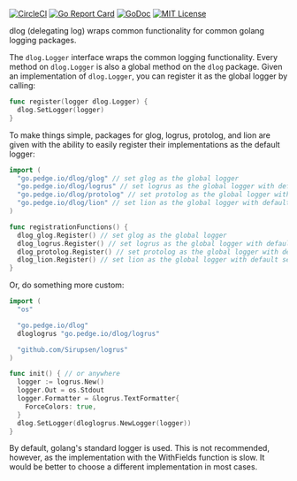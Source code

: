 [![CircleCI](https://circleci.com/gh/peter-edge/dlog-go/tree/master.png)](https://circleci.com/gh/peter-edge/dlog-go/tree/master)
[![Go Report Card](http://goreportcard.com/badge/peter-edge/dlog-go)](http://goreportcard.com/report/peter-edge/dlog-go)
[![GoDoc](http://img.shields.io/badge/GoDoc-Reference-blue.svg)](https://godoc.org/go.pedge.io/dlog)
[![MIT License](http://img.shields.io/badge/License-MIT-blue.svg)](https://github.com/peter-edge/dlog-go/blob/master/LICENSE)

dlog (delegating log) wraps common functionality for common golang logging packages.

The `dlog.Logger` interface wraps the common logging functionality. Every method on `dlog.Logger`
is also a global method on the `dlog` package. Given an implementation of `dlog.Logger`, you can
register it as the global logger by calling:

```go
func register(logger dlog.Logger) {
  dlog.SetLogger(logger)
}
```

To make things simple, packages for glog, logrus, protolog, and lion are given with the ability to easily register
their implementations as the default logger:

```go
import (
  "go.pedge.io/dlog/glog" // set glog as the global logger
  "go.pedge.io/dlog/logrus" // set logrus as the global logger with default settings
  "go.pedge.io/dlog/protolog" // set protolog as the global logger with default settings
  "go.pedge.io/dlog/lion" // set lion as the global logger with default settings
)

func registrationFunctions() {
  dlog_glog.Register() // set glog as the global logger
  dlog_logrus.Register() // set logrus as the global logger with default settings
  dlog_protolog.Register() // set protolog as the global logger with default settings
  dlog_lion.Register() // set lion as the global logger with default settings
}
```

Or, do something more custom:

```go
import (
  "os"

  "go.pedge.io/dlog"
  dloglogrus "go.pedge.io/dlog/logrus"

  "github.com/Sirupsen/logrus"
)

func init() { // or anywhere
  logger := logrus.New()
  logger.Out = os.Stdout
  logger.Formatter = &logrus.TextFormatter{
    ForceColors: true,
  }
  dlog.SetLogger(dloglogrus.NewLogger(logger))
}
```

By default, golang's standard logger is used. This is not recommended, however, as the implementation
with the WithFields function is slow. It would be better to choose a different implementation in most cases.
